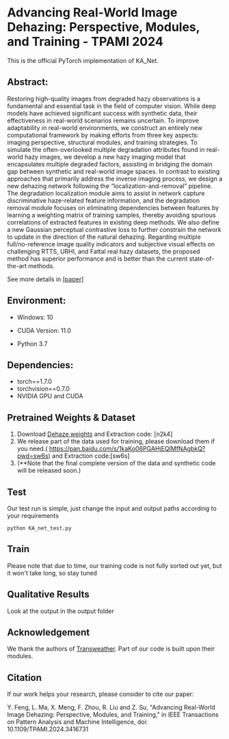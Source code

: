 # Advancing Real-World Image Dehazing: Perspective, Modules, and Training - TPAMI 2024

This is the official PyTorch implementation of KA_Net.  
## Abstract:
Restoring high-quality images from degraded hazy observations is a fundamental and essential task in the field of computer vision. While deep models have achieved significant success with synthetic data, their effectiveness in real-world scenarios remains uncertain. To improve adaptability in real-world environments, we construct an entirely new computational framework by making efforts from three key aspects: imaging perspective, structural modules, and training strategies. To simulate the often-overlooked multiple degradation attributes found in real-world hazy images, we develop a new hazy imaging model that encapsulates multiple degraded factors, assisting in bridging the domain gap between synthetic and real-world image spaces. In contrast to existing approaches that primarily address the inverse imaging process, we design a new dehazing network following the “localization-and-removal” pipeline. The degradation localization module aims to assist in network capture discriminative haze-related feature information, and the degradation removal module focuses on eliminating dependencies between features by learning a weighting matrix of training samples, thereby avoiding spurious correlations of extracted features in existing deep methods. We also define a new Gaussian perceptual contrastive loss to further constrain the network to update in the direction of the natural dehazing. Regarding multiple full/no-reference image quality indicators and subjective visual effects on challenging RTTS, URHI, and Fattal real hazy datasets, the proposed method has superior performance and is better than the current state-of-the-art methods.


See more details in [[paper]](https://ieeexplore.ieee.org/document/10564179)

## Environment:

- Windows: 10

- CUDA Version: 11.0 
- Python 3.7

## Dependencies:

- torch==1.7.0
- torchvision==0.7.0
- NVIDIA GPU and CUDA

## Pretrained Weights & Dataset

1. Download [Dehaze weights](https://pan.baidu.com/s/1HETnxLCTxjHRsBg2STwsHQ) and Extraction code: [n2k4]
2. We release part of the data used for training, please download them if you need.( https://pan.baidu.com/s/1kaKo06PGAHjEQIMfNAgbkQ?pwd=sw6s) and Extraction code:[sw6s]
3. (**Note that the final complete version of the data and synthetic code will be released soon.) 

## Test

Our test run is simple, just change the input and output paths according to your requirements

```
python KA_net_test.py
```
## Train

Please note that due to time, our training code is not fully sorted out yet, but it won't take long, so stay tuned


## Qualitative Results

Look at the output in the output folder


## Acknowledgement

We thank the authors of [Transweather](https://arxiv.org/abs/2111.14813). Part of our code is built upon their modules.

 
## Citation

If our work helps your research, please consider to cite our paper:

Y. Feng, L. Ma, X. Meng, F. Zhou, R. Liu and Z. Su, "Advancing Real-World Image Dehazing: Perspective, Modules, and Training," in IEEE Transactions on Pattern Analysis and Machine Intelligence, doi: 10.1109/TPAMI.2024.3416731

 


